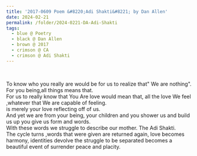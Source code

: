 ```yaml
---
title: '2017-0609 Poem &#8220;Adi Shakti&#8221; by Dan Allen'
date: 2024-02-21
permalink: /folder/2024-0221-DA-Adi-Shakti
tags:
  - blue @ Poetry
  - black @ Dan Allen
  - brown @ 2017
  - crimson @ CA
  - crimson @ Adi Shakti
---
```


<br>

<p>
To know who you really are would be for us to realize that" We are nothing".<br>
For you being,all things means that.<br>
For us to really know that You Are love would mean that, all the love We feel ,whatever that We are capable of feeling.<br>
is merely your love reflecting off of us.<br>
And yet we are from your being, your children and you shower us and build us up you give us form and words.<br>
With these words we struggle to describe our mother. The Adi Shakti.<br>
The cycle turns ,words that were given are returned again, love becomes harmony, identities devolve the struggle to be separated becomes a beautiful event of surrender peace and placity.<br>
</p>